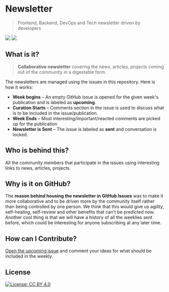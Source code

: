 # Newsletter
> Frontend, Backend, DevOps and Tech newsletter driven by developers

[![](https://img.shields.io/badge/newsletter-upcoming-blue.svg)](https://github.com/me-io/newsletter/issues?q=is%3Aopen+is%3Aissue+label%3Aupcoming) [![](https://img.shields.io/badge/submit-ideas-yellowgreen.svg)](https://github.com/me-io/newsletter/issues?q=is%3Aopen+is%3Aissue+label%3Aupcoming)

## What is it?
> **Collaborative newsletter** covering the news, articles, projects coming out of the community in a digestable form.

The newsletters are managed using the issues in this repository. Here is how it works:

* **Week begins** – An empty GitHub issue is opened for the given week's publication and is labeled as **upcoming**.
* **Curation Starts** – Comments section in the issue is used to discuss what is to be included in the issue/publication.
* **Week Ends** – Most interesting/important/reacted comments are picked up for the publication
* **Newsletter is Sent** – The issue is labeled as **sent** and conversation is locked.

## Who is behind this?
All the community members that participate in the issues using interesting links to news, articles, projects.

## Why is it on GitHub?
The **reason behind housing the newsletter in GitHub Issues** was to make it more collaborative and to be driven more by the community itself rather than being controlled by one person. We think that this would give us agility, self-healing, self-review and other benefits that can't be predicted now. Another cool thing is that we will have a history of all the weeklies sent before, which could be interesting for anyone subscribing at any later time.

## How can I Contribute?
[Open the upcoming issue](https://github.com/me-io/newsletter/issues?q=is%3Aopen+is%3Aissue+label%3Aupcoming) and comment your ideas for what should be included in the weekly.

## License
[![License: CC BY 4.0](https://img.shields.io/badge/License-CC%20BY%204.0-lightgrey.svg)](https://creativecommons.org/licenses/by/4.0/)

